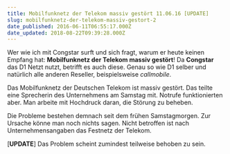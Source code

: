 ```yaml
---
title: Mobilfunknetz der Telekom massiv gestört 11.06.16 [UPDATE]
slug: mobilfunknetz-der-telekom-massiv-gestort-2
date_published: 2016-06-11T06:55:17.000Z
date_updated: 2018-08-22T09:39:28.000Z
---
```


Wer wie ich mit Congstar surft und sich fragt, warum er heute keinen Empfang hat: **Mobilfunknetz der Telekom massiv gestört**! Da **Congstar** das D1 Netzt nutzt, betrifft es auch diese. Genau so wie D1 selber und natürlich alle anderen Reseller, beispielsweise *callmobile*. 

Das Mobilfunknetz der Deutschen Telekom ist massiv gestört. Das teilte eine Sprecherin des Unternehmens am Samstag mit. Notrufe funktionierten aber. Man arbeite mit Hochdruck daran, die Störung zu beheben.

Die Probleme bestehen demnach seit dem frühen Samstagmorgen. Zur Ursache könne man noch nichts sagen. Nicht betroffen ist nach Unternehmensangaben das Festnetz der Telekom.

[**UPDATE**] Das Problem scheint zumindest teilweise behoben zu sein.
